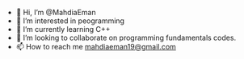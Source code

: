 - 👋 Hi, I’m @MahdiaEman
- 👀 I’m interested in peogramming
- 🌱 I’m currently learning C++
- 💞️ I’m looking to collaborate on programming fundamentals codes.
- 📫 How to reach me mahdiaeman19@gmail.com

